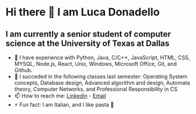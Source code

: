 # Hi there 👋 I am Luca Donadello
## I am currently a senior student of computer science at the University of Texas at Dallas

- 🔭 I have experience with Python, Java, C/C++, JavaScript, HTML, CSS, MYSQL, Node.js, React, Unix, Windows, Microsoft Office, Git, and Github.
- 🌱 I succeded in the following classes last semester: Operating System concepts, Database design, Advanced algorithm and design, Automata theory, Computer Networks, and Professional Responsibility in CS
- 📫 How to reach me: [Linkedin](https://www.linkedin.com/in/lucadonadello99/) - [Email](luca.donadello99@gmail.com)
- ⚡ Fun fact: I am Italian, and I like pasta 🍝
